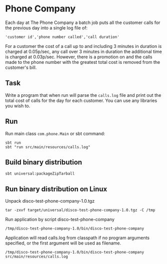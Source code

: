 # Phone Company

Each day at The Phone Company a batch job puts all the customer calls for the previous day into a single log file of:

`'customer id','phone number called','call duration'`

For a customer the cost of a call up to and including 3 minutes in duration is charged at 0.05p/sec, any call over 3 minutes in duration the additional time is charged at 0.03p/sec. However, there is a promotion on and the calls made to the phone number with the greatest total cost is removed from the customer's bill.

## Task

Write a program that when run will parse the `calls.log` file and print out the total cost of calls for the day for each customer. You can use any libraries you wish to.

## Run

Run main class `com.phone.Main` or sbt command: 

    sbt run
    sbt "run src/main/resources/calls.log"

## Build binary distribution

    sbt universal:packageZipTarball
    
## Run binary distribution on Linux

Unpack disco-test-phone-company-1.0.tgz

    tar -zxvf target/universal/disco-test-phone-company-1.0.tgz -C /tmp

Run application by script disco-test-phone-company

    /tmp/disco-test-phone-company-1.0/bin/disco-test-phone-company
    
Application will read calls.log from classpath if no program arguments specified,
or the first argument will be used as filename.

    /tmp/disco-test-phone-company-1.0/bin/disco-test-phone-company src/main/resources/calls.log
